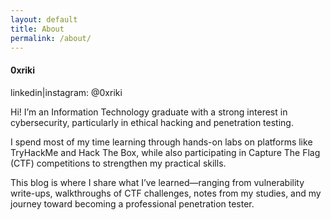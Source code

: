 ```yaml
---
layout: default
title: About
permalink: /about/
---
```


<div class="mx-auto max-lg:w-1/2 w-full">
    <h4 class="font-semibold text-my-blue text-center dark:text-my-green">0xriki</h4>
    <p>linkedin|instagram: @0xriki</p>
    <p class="mb-3">Hi! I’m an Information Technology graduate with a strong interest in cybersecurity, particularly in ethical hacking and penetration testing.</p>
    <p class="mb-3">I spend most of my time learning through hands-on labs on platforms like TryHackMe and Hack The Box, while also participating in Capture The Flag (CTF) competitions to strengthen my practical skills.</p>
    <p class="mb-3">This blog is where I share what I’ve learned—ranging from vulnerability write-ups, walkthroughs of CTF challenges, notes from my studies, and my journey toward becoming a professional penetration tester.</p>
</div>   
